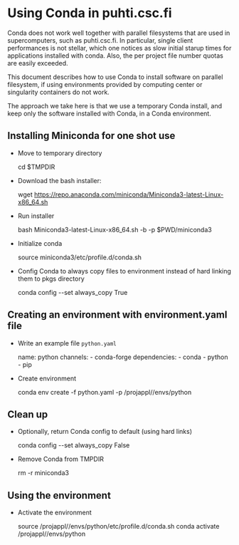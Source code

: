 Using Conda in puhti.csc.fi
===========================

Conda does not work well together with parallel filesystems that are
used in supercomputers, such as puhti.csc.fi. In particular, single
client performances is not stellar, which one notices as slow initial
starup times for applications installed with conda. Also, the per
project file number quotas are easily exceeded.

This document describes how to use Conda to install software on
parallel filesystem, if using environments provided by computing
center or singularity containers do not work.

The approach we take here is that we use a temporary Conda install,
and keep only the software installed with Conda, in a Conda
environment.


Installing Miniconda for one shot use
-------------------------------------

- Move to temporary directory

    cd $TMPDIR

- Download the bash installer:

    wget https://repo.anaconda.com/miniconda/Miniconda3-latest-Linux-x86_64.sh

- Run installer

    bash Miniconda3-latest-Linux-x86_64.sh -b -p $PWD/miniconda3


- Initialize conda

    source miniconda3/etc/profile.d/conda.sh

- Config Conda to always copy files to environment instead of hard
  linking them to pkgs directory

    conda config --set always_copy True


Creating an environment with environment.yaml file
--------------------------------------------------

- Write an example file `python.yaml`

    name: python
    channels:
        - conda-forge
    dependencies:
        - conda
        - python
        - pip

- Create environment

    conda env create -f python.yaml -p /projappl/<project>/envs/python


Clean up
--------

- Optionally, return Conda config to default (using hard links)

    conda config --set always_copy False

- Remove Conda from TMPDIR

    rm -r miniconda3


Using the environment
---------------------

- Activate the environment

    source /projappl/<project>/envs/python/etc/profile.d/conda.sh
    conda activate /projappl/<project>/envs/python

